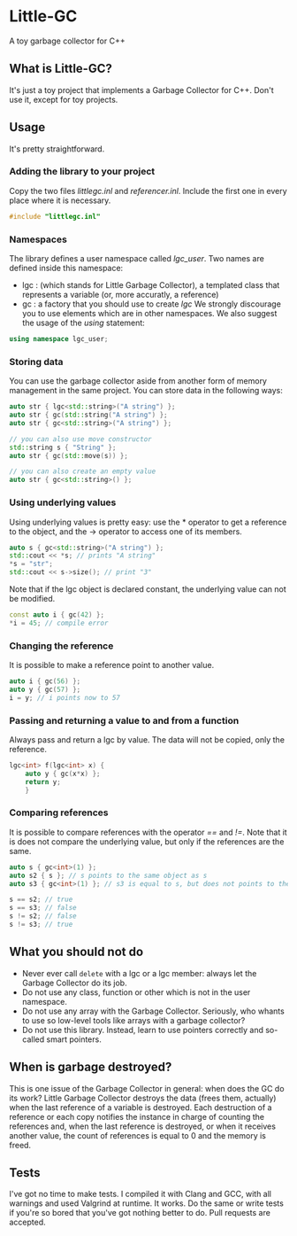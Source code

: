 # Little-GC
A toy garbage collector for C++
## What is Little-GC?
It's just a toy project that implements a Garbage Collector for C++. Don't use it, except for toy projects.
## Usage
It's pretty straightforward.
### Adding the library to your project
Copy the two files *littlegc.inl* and *referencer.inl*. Include the first one in every place where it is necessary.
```c++
#include "littlegc.inl"
```
### Namespaces
The library defines a user namespace called *lgc_user*. Two names are defined inside this namespace:
* lgc : (which stands for Little Garbage Collector), a templated class that represents a variable (or, more accuratly, a reference)
* gc : a factory that you should use to create *lgc*
We strongly discourage you to use elements which are in other namespaces. We also suggest the usage of the *using* statement:
```c++
using namespace lgc_user;
```
### Storing data
You can use the garbage collector aside from another form of memory management in the same project.
You can store data in the following ways:
```c++
auto str { lgc<std::string>("A string") };
auto str { gc(std::string("A string") };
auto str { gc<std::string>("A string") };

// you can also use move constructor
std::string s { "String" };
auto str { gc(std::move(s)) };

// you can also create an empty value
auto str { gc<std::string>() };
```
### Using underlying values
Using underlying values is pretty easy: use the * operator to get a reference to the object, and the -> operator to access one of its members.
```c++
auto s { gc<std::string>("A string") };
std::cout << *s; // prints "A string"
*s = "str";
std::cout << s->size(); // print "3"
```
Note that if the lgc object is declared constant, the underlying value can not be modified.
```c++
const auto i { gc(42) };
*i = 45; // compile error
```
### Changing the reference
It is possible to make a reference point to another value.
```c++
auto i { gc(56) };
auto y { gc(57) };
i = y; // i points now to 57
```
### Passing and returning a value to and from a function
Always pass and return a lgc by value. The data will not be copied, only the reference.
```c++
lgc<int> f(lgc<int> x) {
	auto y { gc(x*x) };
	return y;
	}
```
### Comparing references
It is possible to compare references with the operator *==* and *!=*. Note that it is does not compare the underlying value, but only if the references are the same.
```c++
auto s { gc<int>(1) };
auto s2 { s }; // s points to the same object as s
auto s3 { gc<int>(1) }; // s3 is equal to s, but does not points to the same object

s == s2; // true
s == s3; // false
s != s2; // false
s != s3; // true
```
## What you should not do
* Never ever call `delete` with a lgc or a lgc member: always let the Garbage Collector do its job.
* Do not use any class, function or other which is not in the user namespace.
* Do not use any array with the Garbage Collector. Seriously, who whants to use so low-level tools like arrays with a garbage collector? 
* Do not use this library. Instead, learn to use pointers correctly and so-called smart pointers.
## When is garbage destroyed?
This is one issue of the Garbage Collector in general: when does the GC do its work?
Little Garbage Collector destroys the data (frees them, actually) when the last reference of a variable is destroyed. Each destruction of a reference or each copy notifies the instance in charge of counting the references and, when the last reference is destroyed, or when it receives another value, the count of references is equal to 0 and the memory is freed.
## Tests
I've got no time to make tests. I compiled it with Clang and GCC, with all warnings and used Valgrind at runtime. It works. Do the same or write tests if you're so bored that you've got nothing better to do. Pull requests are accepted.
```c++
```
